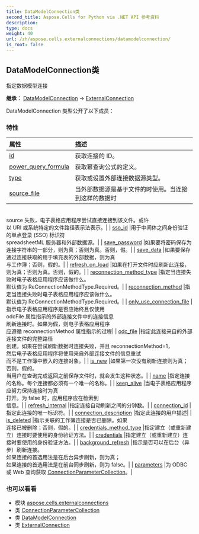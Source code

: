 ```yaml
---
title: DataModelConnection类
second_title: Aspose.Cells for Python via .NET API 参考资料
description:
type: docs
weight: 40
url: /zh/aspose.cells.externalconnections/datamodelconnection/
is_root: false
---
```

## DataModelConnection类
指定数据模型连接



**继承：** [DataModelConnection](/cells/python-net/aspose.cells.externalconnections/datamodelconnection) → 
[ExternalConnection](/cells/python-net/zh/aspose.cells.externalconnections/externalconnection)



DataModelConnection 类型公开了以下成员：

### 特性
|属性|描述|
| :- | :- |
| [id](/cells/python-net/zh/aspose.cells.externalconnections/datamodelconnection/id) |获取连接的 ID。|
| [power_query_formula](/cells/python-net/zh/aspose.cells.externalconnections/datamodelconnection/power_query_formula) |获取幂查询公式的定义。|
| [type](/cells/python-net/zh/aspose.cells.externalconnections/datamodelconnection/type) |获取或设置外部连接数据源类型。|
| [source_file](/cells/python-net/zh/aspose.cells.externalconnections/datamodelconnection/source_file) |当外部数据源是基于文件的时使用。当连接到这样的数据时<br/>source 失败，电子表格应用程序尝试直接连接到该文件。或许<br/>以 URI 或系统特定的文件路径表示法表示。|
| [sso_id](/cells/python-net/zh/aspose.cells.externalconnections/datamodelconnection/sso_id) |用于中间体之间身份验证的单点登录 (SSO) 标识符<br/>spreadsheetML 服务器和外部数据源。|
| [save_password](/cells/python-net/zh/aspose.cells.externalconnections/datamodelconnection/save_password) |如果要将密码保存为连接字符串的一部分，则为真；否则为真。否则，假。|
| [save_data](/cells/python-net/zh/aspose.cells.externalconnections/datamodelconnection/save_data) |如果要保存通过连接获取的用于填充表的外部数据，则为真<br/>与工作簿；否则，假的。|
| [refresh_on_load](/cells/python-net/zh/aspose.cells.externalconnections/datamodelconnection/refresh_on_load) |如果在打开文件时应刷新此连接，则为真；否则为真。否则，假的。|
| [reconnection_method_type](/cells/python-net/zh/aspose.cells.externalconnections/datamodelconnection/reconnection_method_type) |指定当连接失败时电子表格应用程序应该做什么。<br/>默认值为 ReConnectionMethodType.Required。|
| [reconnection_method](/cells/python-net/zh/aspose.cells.externalconnections/datamodelconnection/reconnection_method) |指定当连接失败时电子表格应用程序应该做什么。<br/>默认值为 ReConnectionMethodType.Required。|
| [only_use_connection_file](/cells/python-net/zh/aspose.cells.externalconnections/datamodelconnection/only_use_connection_file) |指示电子表格应用程序是否应始终且仅使用<br/>odcFile 属性指示的外部连接文件中的连接信息<br/>刷新连接时。如果为假，则电子表格应用程序<br/>应遵循 reconnectionMethod 属性指示的过程|
| [odc_file](/cells/python-net/zh/aspose.cells.externalconnections/datamodelconnection/odc_file) |指定此连接来自的外部连接文件的完整路径<br/>创建。如果在尝试刷新数据时连接失败，并且 reconnectionMethod=1，<br/>然后电子表格应用程序将使用来自外部连接文件的信息重试<br/>而不是工作簿中嵌入的连接对象。|
| [is_new](/cells/python-net/zh/aspose.cells.externalconnections/datamodelconnection/is_new) |如果第一次没有刷新连接则为真；否则，假的。<br/>当用户在查询完成返回之前保存文件时，就会发生这种状态。|
| [name](/cells/python-net/zh/aspose.cells.externalconnections/datamodelconnection/name) |指定连接的名称。每个连接都必须有一个唯一的名称。|
| [keep_alive](/cells/python-net/zh/aspose.cells.externalconnections/datamodelconnection/keep_alive) |当电子表格应用程序应努力保持连接时为真<br/>打开。为 false 时，应用程序应在检索到<br/>信息。|
| [refresh_internal](/cells/python-net/zh/aspose.cells.externalconnections/datamodelconnection/refresh_internal) |指定连接自动刷新之间的分钟数。|
| [connection_id](/cells/python-net/zh/aspose.cells.externalconnections/datamodelconnection/connection_id) |指定此连接的唯一标识符。|
| [connection_description](/cells/python-net/zh/aspose.cells.externalconnections/datamodelconnection/connection_description) |指定此连接的用户描述|
| [is_deleted](/cells/python-net/zh/aspose.cells.externalconnections/datamodelconnection/is_deleted) |指示关联的工作簿连接是否已删除。如果<br/>连接已被删除；否则，假的。|
| [credentials_method_type](/cells/python-net/zh/aspose.cells.externalconnections/datamodelconnection/credentials_method_type) |指定建立（或重新建立）连接时要使用的身份验证方法。|
| [credentials](/cells/python-net/zh/aspose.cells.externalconnections/datamodelconnection/credentials) |指定建立（或重新建立）连接时要使用的身份验证方法。|
| [background_refresh](/cells/python-net/zh/aspose.cells.externalconnections/datamodelconnection/background_refresh) |指示是否可以在后台（异步）刷新连接。<br/>如果连接的首选用法是在后台异步刷新，则为真；<br/>如果连接的首选用法是在前台同步刷新，则为 false。|
| [parameters](/cells/python-net/zh/aspose.cells.externalconnections/datamodelconnection/parameters) |为 ODBC 或 Web 查询获取 [ConnectionParameterCollection](/cells/python-net/zh/aspose.cells.externalconnections/connectionparametercollection)。|



### 也可以看看
* 模块 [aspose.cells.externalconnections](..)
* 类 [ConnectionParameterCollection](/cells/python-net/zh/aspose.cells.externalconnections/connectionparametercollection)
* 类 [DataModelConnection](/cells/python-net/zh/aspose.cells.externalconnections/datamodelconnection)
* 类 [ExternalConnection](/cells/python-net/zh/aspose.cells.externalconnections/externalconnection)
